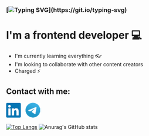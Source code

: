 ### [![Typing SVG](https://readme-typing-svg.herokuapp.com?color=D83A7C&size=36&lines=Hi+there%2C+I'am+Mher+%F0%9F%91%8B;Nice+to+meet+you.)](https://git.io/typing-svg)

# I'm a frontend developer 💻 

- I'm currently learning everything 👓
- I'm looking to collaborate with other content creators 
- Charged ⚡ 

## Contact with me:

[<img src="linkdin.png">](https://www.linkedin.com/in/mher-sargsyan-4b4284211/)
[<img src="telegram.png">](https://t.me/mher0730)


[![Top Langs](https://github-readme-stats.vercel.app/api/top-langs/?username=mher-s&theme=radical)](https://github.com/anuraghazra/github-readme-stats&count_private=true)
![Anurag's GitHub stats](https://github-readme-stats.vercel.app/api?username=mher-s&show_icons=true&theme=radical&count_private=true)
